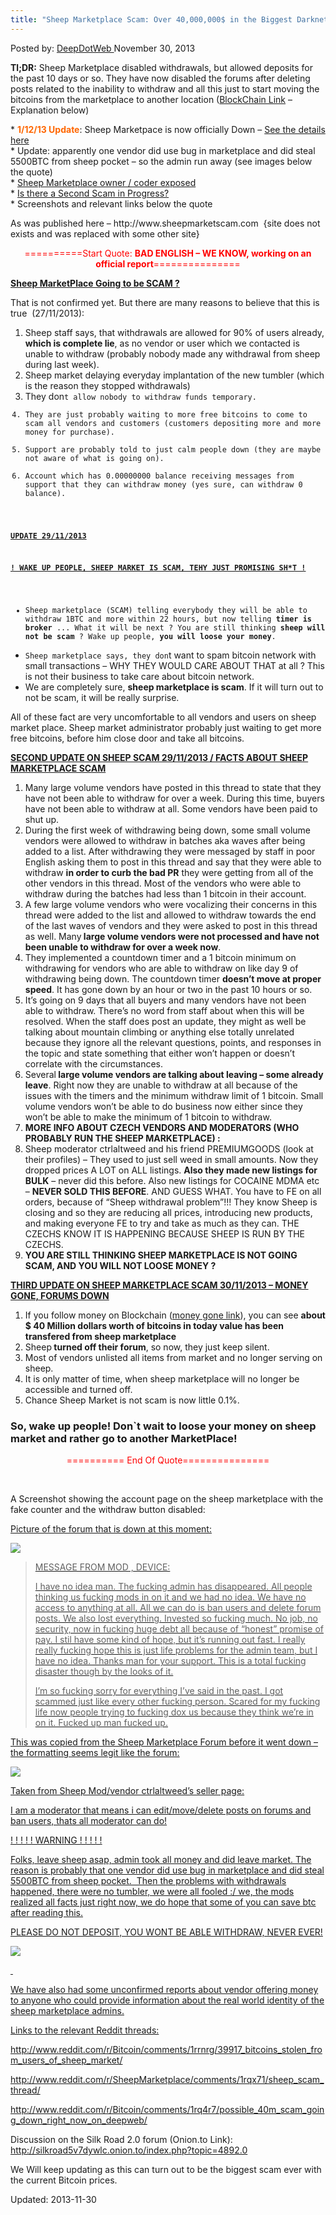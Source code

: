 ```yaml
---
title: "Sheep Marketplace Scam: Over 40,000,000$ in the Biggest Darknet Scam Ever!"
---
```


<span>Posted by: <a href="/author/admin/" title="">DeepDotWeb </a></span>
<span>November 30, 2013</span>


<p><strong>Tl;DR:</strong> Sheep Marketplace disabled withdrawals, but allowed deposits for the past 10 days or so. They have now disabled the forums after deleting posts related to the inability to withdraw and all this just to start moving the bitcoins from the marketplace to another location (<a href="https://blockchain.info/address/1EiVHZnDVjFH6Tic1YmWUSfYmVUnUZdnMU" target="_blank">BlockChain Link</a> &#8211;  Explanation below)</p>
<p>* <span style="color: #ff6600;"><strong>1/12/13 Update</strong></span>: Sheep Marketpace is now officially Down &#8211; <a href="/2013/12/01/sheep-is-now-officially-down/" target="_blank">See the details here</a><br />
    * Update: apparently one vendor did use bug in marketplace and did steal 5500BTC from sheep pocket &#8211; so the admin run away (see images below the quote)<br />
    * <a href="/2013/11/30/sheep-owner-just-got-doxxed/" target="_blank">Sheep Marketplace owner / coder exposed</a><br />
    * <a href="/2013/12/01/sheepmarketplace-owner-planning-a-second-scam/" target="_blank">Is there a Second Scam in Progress?</a><br />
    * Screenshots and relevant links below the quote</p>
<p>As was published here &#8211; http://www.sheepmarketscam.com  {site does not exists and was replaced with some other site}</p>
<p style="text-align: center;"><span style="color: #ff0000;">==========Start Quote: <strong>BAD ENGLISH &#8211; WE KNOW, working on an official report</strong>===============</span></p>
<p><span style="text-decoration: underline;"><strong>Sheep MarketPlace Going to be SCAM ?</strong></span></p>
<p>That is not confirmed yet. But there are many reasons to believe that this is true  (27/11/2013):</p>
<ol>
<li>Sheep staff says, that withdrawals are allowed for 90% of users already, <strong>which is complete lie</strong>, as no vendor or user which we contacted is unable to withdraw (probably nobody made any withdrawal from sheep during last week).</li>
<li>Sheep market delaying everyday implantation of the new tumbler (which is the reason they stopped withdrawals)</li>
<li>They don<code>t allow nobody to withdraw funds temporary.</li>
<li>They are just probably waiting to more free bitcoins to come to scam all vendors and customers (customers depositing more and more money for purchase).</li>
<li>Support are probably told to just calm people down (they are maybe not aware of what is going on).</li>
<li>Account which has 0.00000000 balance receiving messages from support that they can withdraw money (yes sure, can withdraw 0 balance).</li>
</ol>
<p><span style="text-decoration: underline;"><strong>UPDATE 29/11/2013</strong></span></p>
<p><span style="text-decoration: underline;"><strong>! WAKE UP PEOPLE, SHEEP MARKET IS SCAM, TEHY JUST PROMISING SH*T !</strong></span></p>
<ul>
<li>Sheep marketplace (SCAM) telling everybody they will be able to withdraw 1BTC and more within 22 hours, but now telling <strong>timer is broker</strong> ... What it will be next ? You are still thinking <strong>sheep will not be scam</strong> ? Wake up people, <strong>you will loose your money</strong>.</li>
<li>Sheep marketplace says, they don</code>t want to spam bitcoin network with small transactions &#8211; WHY THEY WOULD CARE ABOUT THAT at all ? This is not their business to take care about bitcoin network.</li>
<li>We are completely sure, <strong>sheep marketplace is scam</strong>. If it will turn out to not be scam, it will be really surprise.</li>
</ul>
<p>All of these fact are very uncomfortable to all vendors and users on sheep market place. Sheep market administrator probably just waiting to get more free bitcoins, before him close door and take all bitcoins.</p>
<p><span style="text-decoration: underline;"><strong>SECOND UPDATE ON SHEEP SCAM 29/11/2013 / FACTS ABOUT SHEEP MARKETPLACE SCAM</strong></span></p>
<ol>
<li>Many large volume vendors have posted in this thread to state that they have not been able to withdraw for over a week. During this time, buyers have not been able to withdraw at all. Some vendors have been paid to shut up.</li>
<li>During the first week of withdrawing being down, some small volume vendors were allowed to withdraw in batches aka waves after being added to a list. After withdrawing they were messaged by staff in poor English asking them to post in this thread and say that they were able to withdraw <strong>in order to curb the bad PR</strong> they were getting from all of the other vendors in this thread. Most of the vendors who were able to withdraw during the batches had less than 1 bitcoin in their account.</li>
<li>A few large volume vendors who were vocalizing their concerns in this thread were added to the list and allowed to withdraw towards the end of the last waves of vendors and they were asked to post in this thread as well. Many<strong> large volume vendors were not processed and have not been unable to withdraw for over a week now</strong>.</li>
<li>They implemented a countdown timer and a 1 bitcoin minimum on withdrawing for vendors who are able to withdraw on like day 9 of withdrawing being down. The countdown timer <strong>doesn&#8217;t move at proper speed</strong>. It has gone down by an hour or two in the past 10 hours or so.</li>
<li>It&#8217;s going on 9 days that all buyers and many vendors have not been able to withdraw. There&#8217;s no word from staff about when this will be resolved. When the staff does post an update, they might as well be talking about mountain climbing or anything else totally unrelated because they ignore all the relevant questions, points, and responses in the topic and state something that either won&#8217;t happen or doesn&#8217;t correlate with the circumstances.</li>
<li>Several<strong> large volume vendors are talking about leaving &#8211; some already leave</strong>. Right now they are unable to withdraw at all because of the issues with the timers and the minimum withdraw limit of 1 bitcoin. Small volume vendors won&#8217;t be able to do business now either since they won&#8217;t be able to make the minimum of 1 bitcoin to withdraw.</li>
<li><strong>MORE INFO ABOUT CZECH VENDORS AND MODERATORS (WHO PROBABLY RUN THE SHEEP MARKETPLACE) :</strong></li>
<li>Sheep moderator ctrlaltweed and his friend PREMIUMGOODS (look at their profiles) &#8211; They used to just sell weed in small amounts. Now they dropped prices A LOT on ALL listings. <strong>Also they made new listings for BULK</strong> &#8211; never did this before. Also new listings for COCAINE MDMA etc &#8211; <strong>NEVER SOLD THIS BEFORE</strong>. AND GUESS WHAT. You have to FE on all orders, because of &#8220;Sheep withdrawal problem&#8221;!!! They know Sheep is closing and so they are reducing all prices, introducing new products, and making everyone FE to try and take as much as they can. THE CZECHS KNOW IT IS HAPPENING BECAUSE SHEEP IS RUN BY THE CZECHS.</li>
<li><strong>YOU ARE STILL THINKING SHEEP MARKETPLACE IS NOT GOING SCAM, AND YOU WILL NOT LOOSE MONEY ?</strong></li>
</ol>
<p><strong><span style="text-decoration: underline;">THIRD UPDATE ON SHEEP MARKETPLACE SCAM 30/11/2013 &#8211; MONEY GONE, FORUMS DOWN</span></strong></p>
<ol>
<li>If you follow money on Blockchain (<a href="https://blockchain.info/address/1EiVHZnDVjFH6Tic1YmWUSfYmVUnUZdnMU" target="_blank">money gone link</a>), you can see <strong>about $ 40 Million dollars worth of bitcoins in today value has been transfered from sheep marketplace</strong></li>
<li>Sheep<strong> turned off their forum</strong>, so now, they just keep silent.</li>
<li>Most of vendors unlisted all items from market and no longer serving on sheep.</li>
<li>It is only matter of time, when sheep marketplace will no longer be accessible and turned off.</li>
<li>Chance Sheep Market is not scam is now little 0.1%.</li>
</ol>
<h3>So, wake up people! Don`t wait to loose your money on sheep market and rather go to another MarketPlace!</h3>
<p style="text-align: center;"><span style="color: #ff0000;">========== End Of Quote===============</span></p>
<p>&nbsp;</p>
<p>A Screenshot showing the account page on the sheep marketplace with the fake counter and the withdraw button disabled:<a href="/imgs/2013/11/sheep-scam1.jpg"/>
<p>Picture of the forum that is down at this moment:</p>
<img src="/imgs/2013/11/sheep-forum.jpg" />

<blockquote><p>MESSAGE FROM MOD , DEVICE:</p>
<p>I have no idea man. The fucking admin has disappeared. All people thinking us fucking mods in on it and we had no idea. We have no access to anything at all. All we can do is ban users and delete forum posts. We also lost everything. Invested so fucking much. No job, no security, now in fucking huge debt all because of &#8220;honest&#8221; promise of pay. I stil have some kind of hope, but it&#8217;s running out fast. I really really fucking hope this is just life problems for the admin team, but I have no idea. Thanks man for your support. This is a total fucking disaster though by the looks of it.</p>
<p>I&#8217;m so fucking sorry for everything I&#8217;ve said in the past. I got scammed just like every other fucking person. Scared for my fucking life now people trying to fucking dox us because they think we&#8217;re in on it. Fucked up man fucked up.</p></blockquote>
<p>This was copied from the Sheep Marketplace Forum before it went down &#8211; the formatting seems legit like the forum:</p>
<img src="/imgs/2013/11/Post.jpg" />

<p>Taken from Sheep Mod/vendor ctrlaltweed&#8217;s seller page:</p>
<p>I am a moderator that means i can edit/move/delete posts on forums and ban users, thats all moderator can do!</p>
<p>! ! ! ! ! WARNING ! ! ! ! !</p>
<p>Folks, leave sheep asap, admin took all money and did leave market. The reason is probably that one vendor did use bug in marketplace and did steal 5500BTC from sheep pocket.  Then the problems with withdrawals happened, there were no tumbler, we were all fooled :/ we, the mods realized all facts just right now, we do hope that some of you can save btc after reading this.</p>
<p>PLEASE DO NOT DEPOSIT, YOU WONT BE ABLE WITHDRAW, NEVER EVER!</p>
<img src="/imgs/2013/11/mod2.jpg" />

<p>&nbsp;</p>
<p>We have also had some unconfirmed reports about vendor offering money to anyone who could provide information about the real world identity of the sheep marketplace admins.</p>
<p>Links to the relevant Reddit threads:</p>
<p><a href="http://www.reddit.com/r/Bitcoin/comments/1rrnrg/39917_bitcoins_stolen_from_users_of_sheep_market/" target="_blank">http://www.reddit.com/r/Bitcoin/comments/1rrnrg/39917_bitcoins_stolen_from_users_of_sheep_market/</a></p>
<p><a href="http://www.reddit.com/r/SheepMarketplace/comments/1rqx71/sheep_scam_thread/" target="_blank">http://www.reddit.com/r/SheepMarketplace/comments/1rqx71/sheep_scam_thread/</a></p>
<p><a href="http://www.reddit.com/r/Bitcoin/comments/1rq4r7/possible_40m_scam_going_down_right_now_on_deepweb/" target="_blank">http://www.reddit.com/r/Bitcoin/comments/1rq4r7/possible_40m_scam_going_down_right_now_on_deepweb/</a></p>
<p>Discussion on the Silk Road 2.0 forum (Onion.to Link):  <a href="http://silkroad5v7dywlc.onion.to/index.php?topic=4892.0">http://silkroad5v7dywlc.onion.to/index.php?topic=4892.0</a></p>
<p>We Will keep updating as this can turn out to be the biggest scam ever with the current Bitcoin prices.</p>


Updated: 2013-11-30